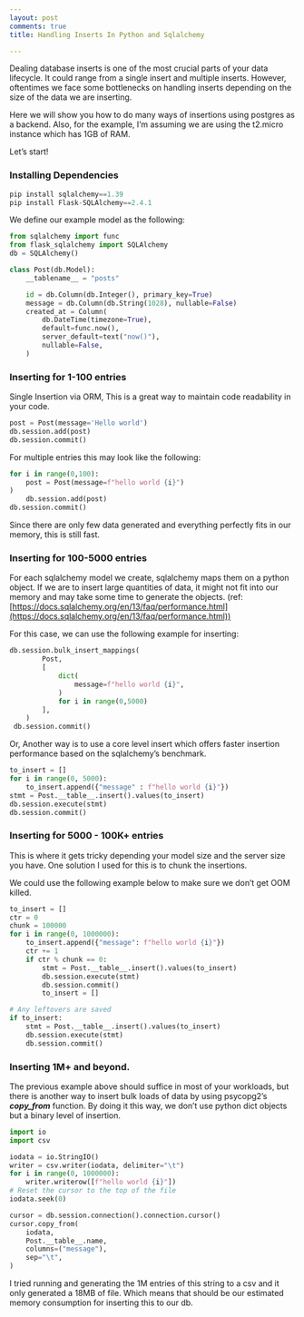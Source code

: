 ```yaml
---
layout: post
comments: true
title: Handling Inserts In Python and Sqlalchemy

---
```


Dealing database inserts is one of the most crucial parts of your data lifecycle. It could range from a single insert and multiple inserts. However, oftentimes we face some bottlenecks on handling inserts depending on the size of the data we are inserting.


Here we will show you how to do many ways of insertions using postgres as a backend. Also, for the example, I’m assuming we are using the t2.micro instance which has 1GB of RAM.

Let’s start!


### Installing Dependencies


```python
pip install sqlalchemy==1.39
pip install Flask-SQLAlchemy==2.4.1
```


We define our example model as the following:


```python
from sqlalchemy import func
from flask_sqlalchemy import SQLAlchemy
db = SQLAlchemy()

class Post(db.Model):
	__tablename__ = "posts"

	id = db.Column(db.Integer(), primary_key=True)
	message = db.Column(db.String(1028), nullable=False)
	created_at = Column(
		db.DateTime(timezone=True),
		default=func.now(),
		server_default=text("now()"),
		nullable=False,
	)
```



### Inserting for 1-100 entries

Single Insertion via ORM, This is a great way to maintain code readability in your code.


```python
post = Post(message='Hello world')
db.session.add(post)
db.session.commit()
```


For multiple entries this may look like the following:


```python
for i in range(0,100):
    post = Post(message=f"hello world {i}")
)
    db.session.add(post)
db.session.commit()
```


Since there are only few data generated and everything perfectly fits in our memory, this is still fast.


### Inserting for 100-5000 entries

For each sqlalchemy model we create, sqlalchemy maps them on a python object. If we are to insert large quantities of data, it might not fit into our memory and may take some time to generate the objects. (ref: [https://docs.sqlalchemy.org/en/13/faq/performance.html](https://docs.sqlalchemy.org/en/13/faq/performance.html))

For this case, we can use the following example for inserting:


```python
db.session.bulk_insert_mappings(
        Post,
        [
            dict(
                message=f"hello world {i}",
            )
            for i in range(0,5000)
        ],
    )
 db.session.commit()
```


Or, Another way is to use a core level insert which offers faster insertion performance based on the sqlalchemy’s benchmark.


```python
to_insert = []
for i in range(0, 5000):
	to_insert.append({"message" : f"hello world {i}"})
stmt = Post.__table__.insert().values(to_insert)
db.session.execute(stmt)
db.session.commit()
```



### Inserting for 5000 - 100K+ entries

This is where it gets tricky depending your model size and the server size you have.  One solution I used for this is to chunk the insertions.

We could use the following example below to make sure we don’t get OOM killed.


```python
to_insert = []
ctr = 0
chunk = 100000
for i in range(0, 1000000):
	to_insert.append({"message": f"hello world {i}"})
	ctr += 1
	if ctr % chunk == 0:
		stmt = Post.__table__.insert().values(to_insert)
		db.session.execute(stmt)
		db.session.commit()
		to_insert = []

# Any leftovers are saved
if to_insert:
	stmt = Post.__table__.insert().values(to_insert)
	db.session.execute(stmt)
	db.session.commit()
```



### Inserting 1M+ and beyond.

The previous example above should suffice in most of your workloads, but there is another way to insert bulk loads of data by using psycopg2’s **_copy_from_** function.  By doing it this way, we don’t use python dict objects but a binary level of insertion.


```python
import io
import csv

iodata = io.StringIO()
writer = csv.writer(iodata, delimiter="\t")
for i in range(0, 1000000):
    writer.writerow([f"hello world {i}"])
# Reset the cursor to the top of the file
iodata.seek(0)

cursor = db.session.connection().connection.cursor()
cursor.copy_from(
	iodata,
	Post.__table__.name,
	columns=("message"),
	sep="\t",
)
```


I tried running and generating the 1M entries of this string to a csv and it only generated a 18MB of file. Which means that should be our estimated memory consumption for inserting this to our db.
